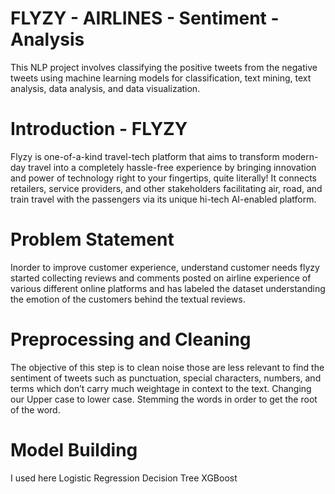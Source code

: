 # FLYZY - AIRLINES - Sentiment - Analysis

This NLP project involves classifying the positive tweets from the negative tweets using machine learning models for classification, text mining, text analysis, data analysis, and data visualization.

# Introduction - FLYZY

Flyzy is one-of-a-kind travel-tech platform that aims to transform modern-day travel into a
completely hassle-free experience by bringing innovation and power of technology right to your
fingertips, quite literally! It connects retailers, service providers, and other stakeholders
facilitating air, road, and train travel with the passengers via its unique hi-tech AI-enabled
platform.

# Problem Statement

Inorder to improve customer experience, understand customer needs flyzy started collecting
reviews and comments posted on airline experience of various different online platforms and
has labeled the dataset understanding the emotion of the customers behind the textual reviews.

# Preprocessing and Cleaning

The objective of this step is to clean noise those are less relevant to find the sentiment of tweets such as punctuation, special characters, numbers, and terms which don’t carry much weightage in context to the text. Changing our Upper case to lower case. Stemming the words in order to get the root of the word.

# Model Building

I used here 
Logistic Regression
Decision Tree
XGBoost

